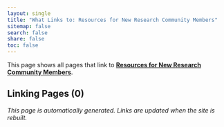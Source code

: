 ```yaml
---
layout: single
title: "What Links to: Resources for New Research Community Members"
sitemap: false
search: false
share: false
toc: false
---
```


This page shows all pages that link to **[Resources for New Research Community Members](/compdemos/onboard/)**.

## Linking Pages (0)


*This page is automatically generated. Links are updated when the site is rebuilt.*
